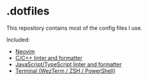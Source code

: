 # .dotfiles
This repository contains most of the config files I use.

Included:
- [Neovim](./nvim/)
- [C/C++ linter and formatter](./c-cpp/)
- [JavaScript/TypeScript linter and formatter](./js/)
- [Terminal (WezTerm / ZSH / PowerShell)](./terminal/)

